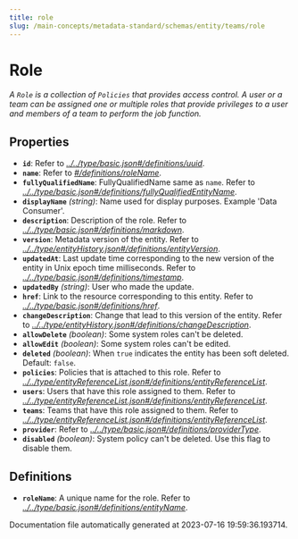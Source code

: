 ```yaml
---
title: role
slug: /main-concepts/metadata-standard/schemas/entity/teams/role
---
```


# Role

*A `Role` is a collection of `Policies` that provides access control. A user or a team can be assigned one or multiple roles that provide privileges to a user and members of a team to perform the job function.*

## Properties

- **`id`**: Refer to *[../../type/basic.json#/definitions/uuid](#/../type/basic.json#/definitions/uuid)*.
- **`name`**: Refer to *[#/definitions/roleName](#definitions/roleName)*.
- **`fullyQualifiedName`**: FullyQualifiedName same as `name`. Refer to *[../../type/basic.json#/definitions/fullyQualifiedEntityName](#/../type/basic.json#/definitions/fullyQualifiedEntityName)*.
- **`displayName`** *(string)*: Name used for display purposes. Example 'Data Consumer'.
- **`description`**: Description of the role. Refer to *[../../type/basic.json#/definitions/markdown](#/../type/basic.json#/definitions/markdown)*.
- **`version`**: Metadata version of the entity. Refer to *[../../type/entityHistory.json#/definitions/entityVersion](#/../type/entityHistory.json#/definitions/entityVersion)*.
- **`updatedAt`**: Last update time corresponding to the new version of the entity in Unix epoch time milliseconds. Refer to *[../../type/basic.json#/definitions/timestamp](#/../type/basic.json#/definitions/timestamp)*.
- **`updatedBy`** *(string)*: User who made the update.
- **`href`**: Link to the resource corresponding to this entity. Refer to *[../../type/basic.json#/definitions/href](#/../type/basic.json#/definitions/href)*.
- **`changeDescription`**: Change that lead to this version of the entity. Refer to *[../../type/entityHistory.json#/definitions/changeDescription](#/../type/entityHistory.json#/definitions/changeDescription)*.
- **`allowDelete`** *(boolean)*: Some system roles can't be deleted.
- **`allowEdit`** *(boolean)*: Some system roles can't be edited.
- **`deleted`** *(boolean)*: When `true` indicates the entity has been soft deleted. Default: `false`.
- **`policies`**: Policies that is attached to this role. Refer to *[../../type/entityReferenceList.json#/definitions/entityReferenceList](#/../type/entityReferenceList.json#/definitions/entityReferenceList)*.
- **`users`**: Users that have this role assigned to them. Refer to *[../../type/entityReferenceList.json#/definitions/entityReferenceList](#/../type/entityReferenceList.json#/definitions/entityReferenceList)*.
- **`teams`**: Teams that have this role assigned to them. Refer to *[../../type/entityReferenceList.json#/definitions/entityReferenceList](#/../type/entityReferenceList.json#/definitions/entityReferenceList)*.
- **`provider`**: Refer to *[../../type/basic.json#/definitions/providerType](#/../type/basic.json#/definitions/providerType)*.
- **`disabled`** *(boolean)*: System policy can't be deleted. Use this flag to disable them.
## Definitions

- <a id="definitions/roleName"></a>**`roleName`**: A unique name for the role. Refer to *[../../type/basic.json#/definitions/entityName](#/../type/basic.json#/definitions/entityName)*.


Documentation file automatically generated at 2023-07-16 19:59:36.193714.
